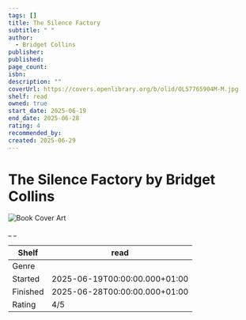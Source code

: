 ```yaml
---
tags: []
title: The Silence Factory
subtitle: " "
author:
  - Bridget Collins
publisher: 
published: 
page_count: 
isbn: 
description: ""
coverUrl: https://covers.openlibrary.org/b/olid/OL57765904M-M.jpg
shelf: read
owned: true
start_date: 2025-06-19
end_date: 2025-06-28
rating: 4
recommended_by: 
created: 2025-06-29
---
```


# The Silence Factory by Bridget Collins

![Book Cover Art](https://covers.openlibrary.org/b/olid/OL57765904M-M.jpg)

_ _

| Shelf | read |
| --- | --- |
| Genre |  |
| Started | 2025-06-19T00:00:00.000+01:00 |
| Finished | 2025-06-28T00:00:00.000+01:00 |
| Rating | 4/5 |

